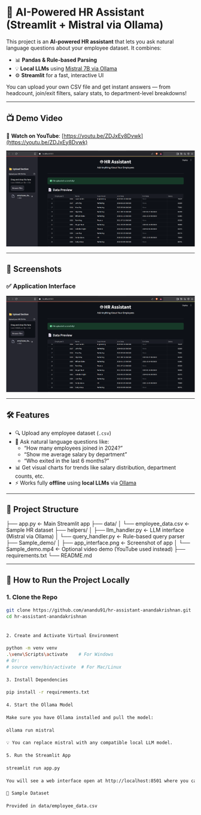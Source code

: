 # 🤖 AI-Powered HR Assistant (Streamlit + Mistral via Ollama)

This project is an **AI-powered HR assistant** that lets you ask natural language questions about your employee dataset. It combines:
- 📊 **Pandas & Rule-based Parsing**
- 💡 **Local LLMs** using [Mistral 7B via Ollama](https://ollama.com/)
- ⚙️ **Streamlit** for a fast, interactive UI

You can upload your own CSV file and get instant answers — from headcount, join/exit filters, salary stats, to department-level breakdowns!

---

## 📺 Demo Video

🔗 **Watch on YouTube**: [https://youtu.be/ZDJxEy8Dvwk](https://youtu.be/ZDJxEy8Dvwk)

[![Watch the demo](Sample_demo/app_interface.png)](https://youtu.be/ZDJxEy8Dvwk)

---

## 📸 Screenshots

### ✅ Application Interface  
![App Interface](Sample_demo/app_interface.png)

---

## 🛠 Features

- 🔍 Upload any employee dataset (`.csv`)
- 💬 Ask natural language questions like:
  - “How many employees joined in 2024?”
  - “Show me average salary by department”
  - “Who exited in the last 6 months?”
- 📊 Get visual charts for trends like salary distribution, department counts, etc.
- ⚡ Works fully **offline** using **local LLMs** via [Ollama](https://ollama.com)

---

## 📁 Project Structure

├── app.py ← Main Streamlit app
├── data/
│ └── employee_data.csv ← Sample HR dataset
├── helpers/
│ ├── llm_handler.py ← LLM interface (Mistral via Ollama)
│ └── query_handler.py ← Rule-based query parser
├── Sample_demo/
│ ├── app_interface.png ← Screenshot of app
│ └── Sample_demo.mp4 ← Optional video demo (YouTube used instead)
├── requirements.txt
└── README.md


---

## 🚀 How to Run the Project Locally

### 1. Clone the Repo

```bash
git clone https://github.com/anandu91/hr-assistant-anandakrishnan.git
cd hr-assistant-anandakrishnan


2. Create and Activate Virtual Environment

python -m venv venv
.\venv\Scripts\activate    # For Windows
# Or:
# source venv/bin/activate  # For Mac/Linux

3. Install Dependencies

pip install -r requirements.txt

4. Start the Ollama Model

Make sure you have Ollama installed and pull the model:

ollama run mistral

💡 You can replace mistral with any compatible local LLM model.

5. Run the Streamlit App

streamlit run app.py

You will see a web interface open at http://localhost:8501 where you can upload a CSV and ask queries.

💼 Sample Dataset

Provided in data/employee_data.csv


